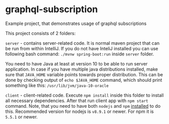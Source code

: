# graphql-subscription
Example project, that demonstrates usage of graphql subscriptions

This project consists of 2 folders:

`server` - contains server-related code. 
It is normal maven project that can be run from within  IntelliJ. 
If you do not have InteliJ installed you can use following bash command:  ```./mvnw spring-boot:run``` inside `server` folder.

You need to have Java at least at version 10 to be able to run server application.
In case if you have multiple java distributions installed, make sure that `JAVA_HOME` variable points towards proper distribution.
This can be done by checking output of ```echo $JAVA_HOME``` command, which should print something like this: ```/usr/lib/jvm/java-10-oracle``` 

 
`client` - client-related code. Execute ```npm install``` inside this folder to install all necessary dependencies. After that run client app with ```npm start``` command.
Note, that you need to have both `nodejs` and `npm` [installed](https://nodejs.org/en/download/package-manager/) to do this.
Recommended version for nodejs is `v8.9.1` or newer. For npm it is `5.5.1` or newer.


